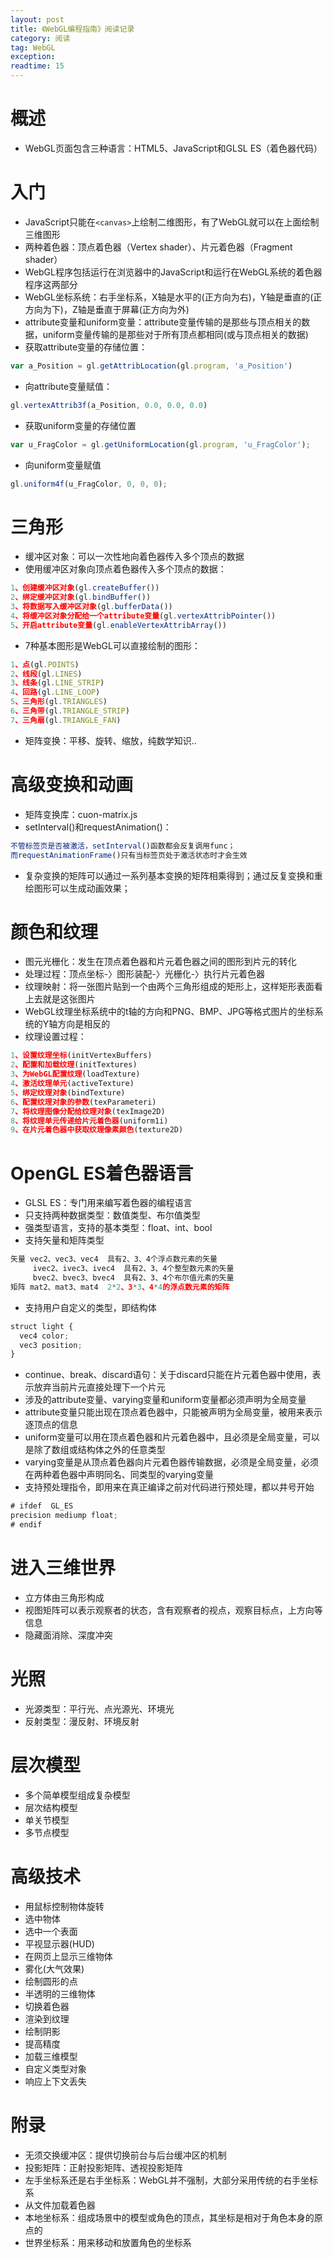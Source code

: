 ```yaml
---
layout: post
title: 《WebGL编程指南》阅读记录
category: 阅读
tag: WebGL
exception: 
readtime: 15
---
```


# 概述
* WebGL页面包含三种语言：HTML5、JavaScript和GLSL ES（着色器代码）

# 入门
* JavaScript只能在`<canvas>`上绘制二维图形，有了WebGL就可以在上面绘制三维图形
* 两种着色器：顶点着色器（Vertex shader）、片元着色器（Fragment shader）
* WebGL程序包括运行在浏览器中的JavaScript和运行在WebGL系统的着色器程序这两部分
* WebGL坐标系统：右手坐标系，X轴是水平的(正方向为右)，Y轴是垂直的(正方向为下)，Z轴是垂直于屏幕(正方向为外)
* attribute变量和uniform变量：attribute变量传输的是那些与顶点相关的数据，uniform变量传输的是那些对于所有顶点都相同(或与顶点相关的数据)
* 获取attribute变量的存储位置：
```javascript
var a_Position = gl.getAttribLocation(gl.program, 'a_Position')
```
* 向attribute变量赋值：
```javascript
gl.vertexAttrib3f(a_Position, 0.0, 0.0, 0.0)
```
* 获取uniform变量的存储位置
```javascript
var u_FragColor = gl.getUniformLocation(gl.program, 'u_FragColor');
```
* 向uniform变量赋值
```javascript
gl.uniform4f(u_FragColor, 0, 0, 0);
```

# 三角形
* 缓冲区对象：可以一次性地向着色器传入多个顶点的数据
* 使用缓冲区对象向顶点着色器传入多个顶点的数据：
```javascript
1、创建缓冲区对象(gl.createBuffer())
2、绑定缓冲区对象(gl.bindBuffer())
3、将数据写入缓冲区对象(gl.bufferData())
4、将缓冲区对象分配给一个attribute变量(gl.vertexAttribPointer())
5、开启attribute变量(gl.enableVertexAttribArray())
```
* 7种基本图形是WebGL可以直接绘制的图形：
```javascript
1、点(gl.POINTS)
2、线段(gl.LINES)
3、线条(gl.LINE_STRIP)
4、回路(gl.LINE_LOOP)
5、三角形(gl.TRIANGLES)
6、三角带(gl.TRIANGLE_STRIP)
7、三角扇(gl.TRIANGLE_FAN)
```
* 矩阵变换：平移、旋转、缩放，纯数学知识..

# 高级变换和动画
* 矩阵变换库：cuon-matrix.js
* setInterval()和requestAnimation()：
```javascript
不管标签页是否被激活，setInterval()函数都会反复调用func；
而requestAnimationFrame()只有当标签页处于激活状态时才会生效
```
* 复杂变换的矩阵可以通过一系列基本变换的矩阵相乘得到；通过反复变换和重绘图形可以生成动画效果；

# 颜色和纹理
* 图元光栅化：发生在顶点着色器和片元着色器之间的图形到片元的转化
* 处理过程：顶点坐标-〉图形装配-〉光栅化-〉执行片元着色器
* 纹理映射：将一张图片贴到一个由两个三角形组成的矩形上，这样矩形表面看上去就是这张图片
* WebGL纹理坐标系统中的t轴的方向和PNG、BMP、JPG等格式图片的坐标系统的Y轴方向是相反的
* 纹理设置过程：
```javascript
1、设置纹理坐标(initVertexBuffers)
2、配置和加载纹理(initTextures)
3、为WebGL配置纹理(loadTexture)
4、激活纹理单元(activeTexture)
5、绑定纹理对象(bindTexture)
6、配置纹理对象的参数(texParameteri)
7、将纹理图像分配给纹理对象(texImage2D)
8、将纹理单元传递给片元着色器(uniform1i)
9、在片元着色器中获取纹理像素颜色(texture2D)
```

# OpenGL ES着色器语言
* GLSL ES：专门用来编写着色器的编程语言
* 只支持两种数据类型：数值类型、布尔值类型
* 强类型语言，支持的基本类型：float、int、bool
* 支持矢量和矩阵类型
```javascript
矢量 vec2、vec3、vec4  具有2、3、4个浮点数元素的矢量
     ivec2、ivec3、ivec4  具有2、3、4个整型数元素的矢量
     bvec2、bvec3、bvec4  具有2、3、4个布尔值元素的矢量
矩阵 mat2、mat3、mat4  2*2、3*3、4*4的浮点数元素的矩阵
```
* 支持用户自定义的类型，即结构体
````javascript
struct light {
  vec4 color;
  vec3 position;
}
````
* continue、break、discard语句：关于discard只能在片元着色器中使用，表示放弃当前片元直接处理下一个片元
* 涉及的attribute变量、varying变量和uniform变量都必须声明为全局变量
* attribute变量只能出现在顶点着色器中，只能被声明为全局变量，被用来表示逐顶点的信息
* uniform变量可以用在顶点着色器和片元着色器中，且必须是全局变量，可以是除了数组或结构体之外的任意类型
* varying变量是从顶点着色器向片元着色器传输数据，必须是全局变量，必须在两种着色器中声明同名、同类型的varying变量
* 支持预处理指令，即用来在真正编译之前对代码进行预处理，都以井号开始
```javascript
# ifdef  GL_ES
precision mediump float;
# endif
```

# 进入三维世界
* 立方体由三角形构成
* 视图矩阵可以表示观察者的状态，含有观察者的视点，观察目标点，上方向等信息
* 隐藏面消除、深度冲突

# 光照
* 光源类型：平行光、点光源光、环境光
* 反射类型：漫反射、环境反射

# 层次模型
* 多个简单模型组成复杂模型
* 层次结构模型
* 单关节模型
* 多节点模型

# 高级技术
* 用鼠标控制物体旋转
* 选中物体
* 选中一个表面
* 平视显示器(HUD)
* 在网页上显示三维物体
* 雾化(大气效果)
* 绘制圆形的点
* 半透明的三维物体
* 切换着色器
* 渲染到纹理
* 绘制阴影
* 提高精度
* 加载三维模型
* 自定义类型对象
* 响应上下文丢失

# 附录
* 无须交换缓冲区：提供切换前台与后台缓冲区的机制
* 投影矩阵：正射投影矩阵、透视投影矩阵
* 左手坐标系还是右手坐标系：WebGL并不强制，大部分采用传统的右手坐标系
* 从文件加载着色器
* 本地坐标系：组成场景中的模型或角色的顶点，其坐标是相对于角色本身的原点的
* 世界坐标系：用来移动和放置角色的坐标系
